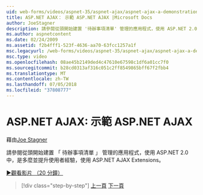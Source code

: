 ```yaml
---
uid: web-forms/videos/aspnet-35/aspnet-ajax/aspnet-ajax-a-demonstration-of-aspnet-ajax
title: ASP.NET AJAX： 示範 ASP.NET AJAX |Microsoft Docs
author: JoeStagner
description: 請參閱從頭開始建置 '待辦事項清單' 管理的應用程式，使用 ASP.NET 2.0 中，是多麼，然後強化使用者體驗使用 ASP.NET AJAX...
ms.author: aspnetcontent
ms.date: 02/24/2009
ms.assetid: f2b4fff1-523f-4636-aa70-63fcc1257a1f
msc.legacyurl: /web-forms/videos/aspnet-35/aspnet-ajax/aspnet-ajax-a-demonstration-of-aspnet-ajax
msc.type: video
ms.openlocfilehash: 08ae45b2149ded4c47610e67598c1df6a01cc7f0
ms.sourcegitcommit: b28cd0313af316c051c2ff8549865bff67f2fbb4
ms.translationtype: MT
ms.contentlocale: zh-TW
ms.lasthandoff: 07/05/2018
ms.locfileid: "37808777"
---
```

<a name="aspnet-ajax-a-demonstration-of-aspnet-ajax"></a>ASP.NET AJAX: 示範 ASP.NET AJAX
====================
藉由[Joe Stagner](https://github.com/JoeStagner)

請參閱從頭開始建置 「 待辦事項清單 」 管理的應用程式，使用 ASP.NET 2.0 中，是多麼並提升使用者經驗，使用 ASP.NET AJAX Extensions。

[&#9654;觀看影片 （20 分鐘）](https://channel9.msdn.com/Blogs/ASP-NET-Site-Videos/aspnet-ajax-a-demonstration-of-aspnet-ajax)

> [!div class="step-by-step"]
> [上一頁](creating-and-using-an-ajax-enabled-web-service-in-a-web-site.md)
> [下一頁](adonet-data-services-with-aspnet-ajax-support.md)
